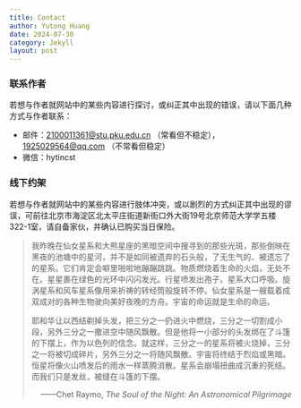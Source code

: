 ```yaml
---
title: Contact
author: Yutong Huang
date: 2024-07-30
category: Jekyll
layout: post
---
```


### 联系作者

若想与作者就网站中的某些内容进行探讨，或纠正其中出现的错误，请以下面几种方式与作者联系：
* 邮件：2100011361@stu.pku.edu.cn （常看但不稳定），1925029564@qq.com （不常看但稳定）
* 微信：hytincst

### 线下约架

若想与作者就网站中的某些内容进行肢体冲突，或以剧烈的方式纠正其中出现的谬误，可前往北京市海淀区北太平庄街道新街口外大街19号北京师范大学学五楼322-1室，请自备家伙，并确认已购买当日保险。


 
>我昨晚在仙女星系和大熊星座的黑暗空间中搜寻到的那些光斑，那些倒映在黑夜的池塘中的星河，并不是如同被遗弃的石头般，了无生气的、被遗忘了的星系。它们肯定会噼里啪啦地蹦蹦跳跳。物质燃烧着生命的火焰，无处不在。星星裹在绿色的光环中闪闪发光。行星喷发出孢子。星系大口呼吸。旋涡星系和风车星系像用来祈祷的转经筒般旋转不停。仙女星系是一艘载着成双成对的各种生物驶向美好夜晚的方舟。宇宙的命运就是生命的命运。
>
>耶和华让以西结剃掉头发，把三分之一扔进火中燃烧，三分之一切割成小段，另外三分之一撒进空中随风飘散。但是他将一小部分的头发绑在了斗篷的下摆上，作为以色列的信念。就这样，三分之一的星系将被火烧掉，三分之一将被切成碎片，另外三分之一将随风飘散。宇宙将终结于烈焰或黑暗。恒星将像火山喷发后的雨水一样蒸腾消散。星系会崩塌扭曲成沉重的死结。而我们只是发丝，被缝在斗篷的下摆。
><p align="right">——Chet Raymo, <i>The Soul of the Night: An Astronomical Pilgrimage</i></p>
